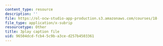 ```yaml
---
content_type: resource
description: ''
file: https://ol-ocw-studio-app-production.s3.amazonaws.com/courses/18-01sc-single-variable-calculus-fall-2010/96504dcdfcb45c9ba3ced257b4503361_BSAA0akmPEU.vtt
file_type: application/x-subrip
resourcetype: Other
title: 3play caption file
uid: 96504dcd-fcb4-5c9b-a3ce-d257b4503361
---
```

